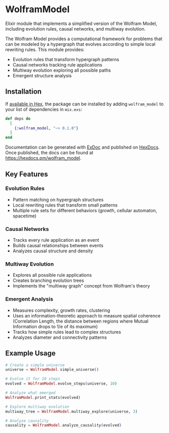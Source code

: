 # WolframModel

Elixir module that implements a simplified version of the Wolfram Model, including evolution
rules, causal networks, and multiway evolution.

The Wolfram Model provides a computational framework for problems that can be modeled by a
hypergraph that evolves according to simple local rewriting rules. This module provides:
* Evolution rules that transform hypergraph patterns
* Causal networks tracking rule applications
* Multiway evolution exploring all possible paths
* Emergent structure analysis

## Installation

If [available in Hex](https://hex.pm/docs/publish), the package can be installed
by adding `wolfram_model` to your list of dependencies in `mix.exs`:

```elixir
def deps do
  [
    {:wolfram_model, "~> 0.1.0"}
  ]
end
```

Documentation can be generated with [ExDoc](https://github.com/elixir-lang/ex_doc)
and published on [HexDocs](https://hexdocs.pm). Once published, the docs can
be found at <https://hexdocs.pm/wolfram_model>.

## Key Features

### Evolution Rules

* Pattern matching on hypergraph structures
* Local rewriting rules that transform small patterns
* Multiple rule sets for different behaviors (growth, cellular automaton, spacetime)

### Causal Networks

* Tracks every rule application as an event
* Builds causal relationships between events
* Analyzes causal structure and density

### Multiway Evolution

* Explores all possible rule applications
* Creates branching evolution trees
* Implements the "multiway graph" concept from Wolfram's theory

### Emergent Analysis

* Measures complexity, growth rates, clustering
* Uses an information-theoretic approach to measure spatial coherence (Correlation Length,
  the distance between regions where Mutual Information drops to 1/e of its maximum)
* Tracks how simple rules lead to complex structures
* Analyzes diameter and connectivity patterns

## Example Usage

```elixir
# Create a simple universe
universe = WolframModel.simple_universe()

# Evolve it for 10 steps
evolved = WolframModel.evolve_steps(universe, 10)

# Analyze what emerged
WolframModel.print_stats(evolved)

# Explore multiway evolution
multiway_tree = WolframModel.multiway_explore(universe, 3)

# Analyze causality
causality = WolframModel.analyze_causality(evolved)
```